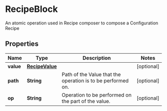 

# RecipeBlock

An atomic operation used in Recipe composer to compose a Configuration Recipe

## Properties

| Name | Type | Description | Notes |
|------------ | ------------- | ------------- | -------------|
|**value** | [**RecipeValue**](RecipeValue.md) |  |  [optional] |
|**path** | **String** | Path of the Value that the operation is to be performed on. |  [optional] |
|**op** | **String** | Operation to be performed on the part of the value. |  [optional] |



